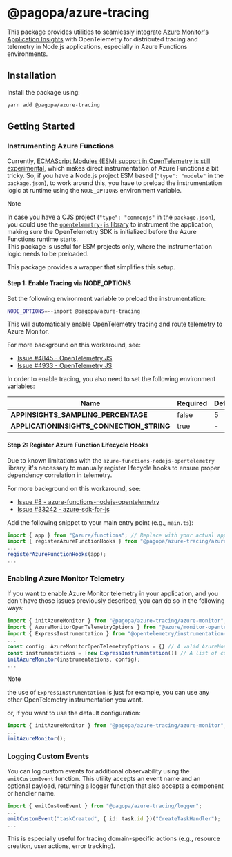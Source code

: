 # @pagopa/azure-tracing

This package provides utilities to seamlessly integrate [Azure Monitor's Application Insights](https://learn.microsoft.com/en-us/azure/azure-monitor/app/app-insights-overview)
with OpenTelemetry for distributed tracing and telemetry in Node.js applications, especially in Azure Functions environments.

## Installation

Install the package using:

```bash
yarn add @pagopa/azure-tracing
```

## Getting Started

### Instrumenting Azure Functions

Currently, [ECMAScript Modules (ESM) support in OpenTelemetry is still experimental](https://github.com/open-telemetry/opentelemetry-js/blob/966ac176af249d86de6cb10feac2306062846768/doc/esm-support.md),
which makes direct instrumentation of Azure Functions a bit tricky.
So, if you have a Node.js project ESM based (`"type": "module"` in the `package.json`), to work around this, you have to preload the instrumentation logic at runtime using the `NODE_OPTIONS` environment variable.

> [!NOTE]
> In case you have a CJS project (`"type": "commonjs"` in the `package.json`), you could use the [`opentelemetry-js` library](https://github.com/open-telemetry/opentelemetry-js?tab=readme-ov-file#quick-start)
> to instrument the application, making sure the OpenTelemetry SDK is initialized before the Azure Functions runtime starts.  
> This package is useful for ESM projects only, where the instrumentation logic needs to be preloaded.

This package provides a wrapper that simplifies this setup.

#### Step 1: Enable Tracing via NODE_OPTIONS

Set the following environment variable to preload the instrumentation:

```bash
NODE_OPTIONS=--import @pagopa/azure-tracing
```

This will automatically enable OpenTelemetry tracing and route telemetry to Azure Monitor.

For more background on this workaround, see:

- [Issue #4845 - OpenTelemetry JS](https://github.com/open-telemetry/opentelemetry-js/issues/4845#issuecomment-2253556217)
- [Issue #4933 - OpenTelemetry JS](https://github.com/open-telemetry/opentelemetry-js/issues/4933)

In order to enable tracing, you also need to set the following environment variables:

| **Name**                            | **Required** | **Default** |
| ----------------------------------- | ------------ | ----------- |
| **APPINSIGHTS_SAMPLING_PERCENTAGE** | false        | 5           |
| **APPLICATIONINSIGHTS_CONNECTION_STRING**   | true         | -           |

#### Step 2: Register Azure Function Lifecycle Hooks

Due to known limitations with the `azure-functions-nodejs-opentelemetry` library,
it's necessary to manually register lifecycle hooks to ensure proper dependency correlation in telemetry.

For more background on this workaround, see:

- [Issue #8 - azure-functions-nodejs-opentelemetry](https://github.com/Azure/azure-functions-nodejs-opentelemetry/issues/8)
- [Issue #33242 - azure-sdk-for-js](https://github.com/Azure/azure-sdk-for-js/issues/33242)

Add the following snippet to your main entry point (e.g., `main.ts`):

```ts
import { app } from "@azure/functions"; // Replace with your actual app import
import { registerAzureFunctionHooks } from "@pagopa/azure-tracing/azure-functions";
...
registerAzureFunctionHooks(app);
...
```

### Enabling Azure Monitor Telemetry

If you want to enable Azure Monitor telemetry in your application, and you don't have those issues previously described, you can do so in the following ways:

```ts
import { initAzureMonitor } from "@pagopa/azure-tracing/azure-monitor";
import { AzureMonitorOpenTelemetryOptions } from "@azure/monitor-opentelemetry";
import { ExpressInstrumentation } from "@opentelemetry/instrumentation-express";
...
const config: AzureMonitorOpenTelemetryOptions = {} // A valid AzureMonitorOpenTelemetryOptions object
const instrumentations = [new ExpressInstrumentation()] // A list of custom OpenTelemetry instrumentations
initAzureMonitor(instrumentations, config);
...
```

> [!NOTE]
> the use of `ExpressInstrumentation` is just for example, you can use any other OpenTelemetry instrumentation you want.

or, if you want to use the default configuration:

```ts
import { initAzureMonitor } from "@pagopa/azure-tracing/azure-monitor";
...
initAzureMonitor();
```

### Logging Custom Events

You can log custom events for additional observability using the `emitCustomEvent` function.
This utility accepts an event name and an optional payload, returning a logger function that also accepts a component or handler name.

```ts
import { emitCustomEvent } from "@pagopa/azure-tracing/logger";
...
emitCustomEvent("taskCreated", { id: task.id })("CreateTaskHandler");
...
```

This is especially useful for tracing domain-specific actions (e.g., resource creation, user actions, error tracking).
